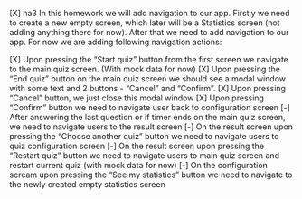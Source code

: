 <!-- [X] First homework will be dedicated to initializing our project and adding our first screen with a couple of reusable UI components. Our application is a Quiz app, in which users configure their quiz settings, then we get the required amount of questions from API and start the quiz. We also show results at the end and save user statistics locally to show them later on a separate screen. First screen, which is a quiz configuration screen should include following components:

[X] Number input for “number of questions”. Value have to be from 5 to 15 Select input for “category” 
[X] Select input for “difficulty” 
[X] Select input for “type” 
[X] Select input for “time” with values: 1m, 2m, 5m 
[X] “Start quiz” button 
[X] “See my stats” button -->

<!-- [X] ha2 in this homework we are creating a quiz results screen. This screen will after users finish their quiz, either by answering all the questions or running out of time. For now we can just put this new screen as the root screen of our application, because we don’t have navigation yet. Results screen should include following components:

[X] General result text like “Thank you for completing this quiz. Here are your results” Result in numbers of correct answers. For example “You answered 5 out of 10 questions correctly”. Quiz configuration, type, category, time and difficulty Text indicating how much time user took to answer all the questions 
[X] A button “Restart” which will restart this same quiz with same configuration from the start 
[X] A button “Choose another quiz” which will navigate the user to quiz configuration screen

For now we only focus on creating the UI part without any actual logic, we will add it later on -->


[X] ha3 In this homework we will add navigation to our app. Firstly we need to create a new empty screen, which later will be a Statistics screen (not adding anything there for now). After that we need to add navigation to our app. For now we are adding following navigation actions:

[X] Upon pressing the “Start quiz” button from the first screen we navigate to the main quiz screen. (With mock data for now) 
[X] Upon pressing the “End quiz” button on the main quiz screen we should see a modal window with some text and 2 buttons - “Cancel” and “Confirm”. 
[X] Upon pressing “Cancel” button, we just close this modal window 
[X] Upon pressing “Confirm” button we need to navigate user back to configuration screen 
[-] After answering the last question or if timer ends on the main quiz screen, we need to navigate users to the result screen 
[-] On the result screen upon pressing the “Choose another quiz” button we need to navigate users to quiz configuration screen 
[-] On the result screen upon pressing the “Restart quiz” button we need to navigate users to main quiz screen and restart current quiz (with mock data for now) 
[-] On the configuration scream upon pressing the “See my statistics” button we need to navigate to the newly created empty statistics screen